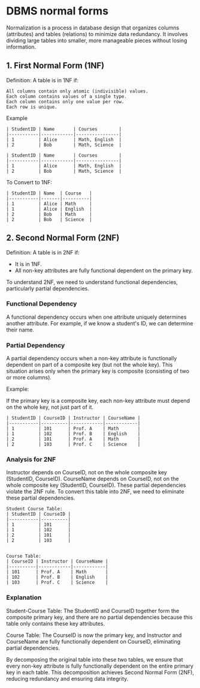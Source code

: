 # DBMS normal forms

Normalization is a process in database design that organizes columns (attributes) and tables (relations) to minimize data redundancy. It involves dividing large tables into smaller, more manageable pieces without losing information.

## 1. First Normal Form (1NF)

Definition: A table is in 1NF if:

```
All columns contain only atomic (indivisible) values.
Each column contains values of a single type.
Each column contains only one value per row.
Each row is unique.
```

Example

```
| StudentID | Name       | Courses        |
|-----------|------------|----------------|
| 1         | Alice      | Math, English  |
| 2         | Bob        | Math, Science  |

| StudentID | Name       | Courses        |
|-----------|------------|----------------|
| 1         | Alice      | Math, English  |
| 2         | Bob        | Math, Science  |
```

To Convert to 1NF:

```
| StudentID | Name  | Course   |
|-----------|-------|----------|
| 1         | Alice | Math     |
| 1         | Alice | English  |
| 2         | Bob   | Math     |
| 2         | Bob   | Science  |
```

## 2. Second Normal Form (2NF)

Definition: A table is in 2NF if:
- It is in 1NF.
- All non-key attributes are fully functional dependent on the primary key.

To understand 2NF, we need to understand functional dependencies, particularly partial dependencies.

### Functional Dependency
A functional dependency occurs when one attribute uniquely determines another attribute. For example, if we know a student's ID, we can determine their name.

### Partial Dependency
A partial dependency occurs when a non-key attribute is functionally dependent on part of a composite key (but not the whole key). This situation arises only when the primary key is composite (consisting of two or more columns).

Example:

If the primary key is a composite key, each non-key attribute must depend on the whole key, not just part of it.

```
| StudentID | CourseID | Instructor | CourseName |
|-----------|----------|------------|------------|
| 1         | 101      | Prof. A    | Math       |
| 1         | 102      | Prof. B    | English    |
| 2         | 101      | Prof. A    | Math       |
| 2         | 103      | Prof. C    | Science    |

```


### Analysis for 2NF

Instructor depends on CourseID, not on the whole composite key (StudentID, CourseID).
CourseName depends on CourseID, not on the whole composite key (StudentID, CourseID).
These partial dependencies violate the 2NF rule. To convert this table into 2NF, we need to eliminate these partial dependencies.

```
Student Course Table:
| StudentID | CourseID |
|-----------|----------|
| 1         | 101      |
| 1         | 102      |
| 2         | 101      |
| 2         | 103      |


Course Table:
| CourseID | Instructor | CourseName |
|----------|------------|------------|
| 101      | Prof. A    | Math       |
| 102      | Prof. B    | English    |
| 103      | Prof. C    | Science    |

```

### Explanation
Student-Course Table: The StudentID and CourseID together form the composite primary key, and there are no partial dependencies because this table only contains these key attributes.

Course Table: The CourseID is now the primary key, and Instructor and CourseName are fully functionally dependent on CourseID, eliminating partial dependencies.

By decomposing the original table into these two tables, we ensure that every non-key attribute is fully functionally dependent on the entire primary key in each table. This decomposition achieves Second Normal Form (2NF), reducing redundancy and ensuring data integrity.
